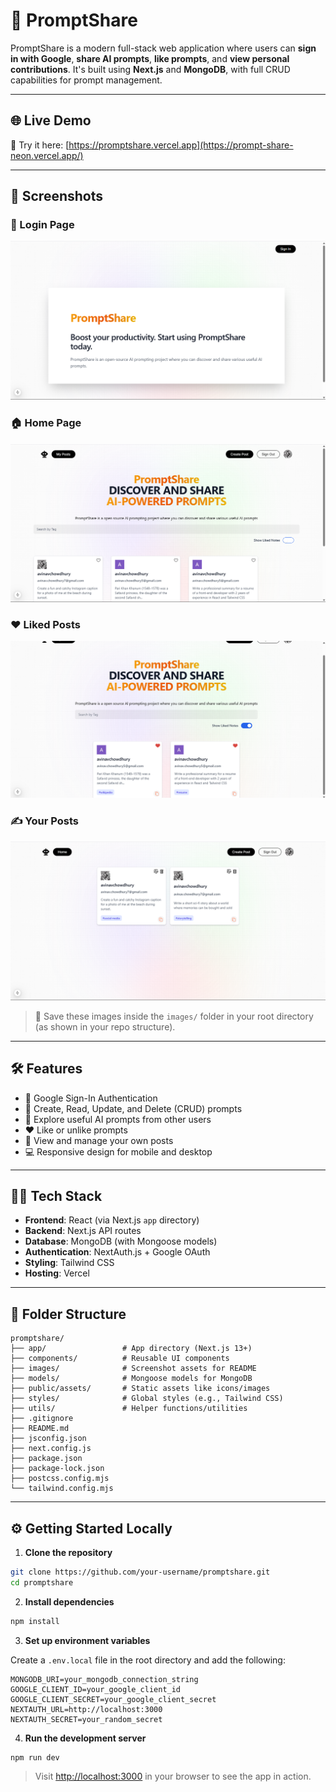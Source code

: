 # 🚀 PromptShare

PromptShare is a modern full-stack web application where users can **sign in with Google**, **share AI prompts**, **like prompts**, and **view personal contributions**. It's built using **Next.js** and **MongoDB**, with full CRUD capabilities for prompt management.

---

## 🌐 Live Demo

🔗 Try it here: [https://promptshare.vercel.app](https://prompt-share-neon.vercel.app/)

---

## 📸 Screenshots

### 🔐 Login Page
![Login Page](./images/LoginPage.png)

### 🏠 Home Page
![Home Page](./images/HomePage.png)

### ❤️ Liked Posts
![Liked Posts](./images/LikedPosts.png)

### ✍️ Your Posts
![User Posts](./images/UserPosts.png)

> 📝 Save these images inside the `images/` folder in your root directory (as shown in your repo structure).

---

## 🛠️ Features

- 🔐 Google Sign-In Authentication
- 📝 Create, Read, Update, and Delete (CRUD) prompts
- 🧠 Explore useful AI prompts from other users
- ❤️ Like or unlike prompts
- 👤 View and manage your own posts
- 💻 Responsive design for mobile and desktop

---

## 🧑‍💻 Tech Stack

- **Frontend**: React (via Next.js `app` directory)
- **Backend**: Next.js API routes
- **Database**: MongoDB (with Mongoose models)
- **Authentication**: NextAuth.js + Google OAuth
- **Styling**: Tailwind CSS
- **Hosting**: Vercel

---


## 📁 Folder Structure

```
promptshare/
├── app/                 # App directory (Next.js 13+)
├── components/          # Reusable UI components
├── images/              # Screenshot assets for README
├── models/              # Mongoose models for MongoDB
├── public/assets/       # Static assets like icons/images
├── styles/              # Global styles (e.g., Tailwind CSS)
├── utils/               # Helper functions/utilities
├── .gitignore
├── README.md
├── jsconfig.json
├── next.config.js
├── package.json
├── package-lock.json
├── postcss.config.mjs
└── tailwind.config.mjs
```

---

## ⚙️ Getting Started Locally

1. **Clone the repository**
```bash
git clone https://github.com/your-username/promptshare.git
cd promptshare
```

2. **Install dependencies**
```bash
npm install
```

3. **Set up environment variables**

Create a `.env.local` file in the root directory and add the following:

```env
MONGODB_URI=your_mongodb_connection_string
GOOGLE_CLIENT_ID=your_google_client_id
GOOGLE_CLIENT_SECRET=your_google_client_secret
NEXTAUTH_URL=http://localhost:3000
NEXTAUTH_SECRET=your_random_secret
```

4. **Run the development server**
```bash
npm run dev
```

> Visit [http://localhost:3000](http://localhost:3000) in your browser to see the app in action.
